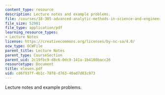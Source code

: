 ```yaml
---
content_type: resource
description: Lecture notes and example problems.
file: /courses/18-305-advanced-analytic-methods-in-science-and-engineering-fall-2004/cd6f937f4b1c78f8d76340ad7d03c973_eleven.pdf
file_size: 52981
file_type: application/pdf
learning_resource_types:
- Lecture Notes
license: https://creativecommons.org/licenses/by-nc-sa/4.0/
ocw_type: OCWFile
parent_title: Lecture Notes
parent_type: CourseSection
parent_uid: 2c19fbc9-d8c6-0dc9-141a-1b4180bacc26
resourcetype: Document
title: eleven.pdf
uid: cd6f937f-4b1c-78f8-d763-40ad7d03c973
---
```

Lecture notes and example problems.